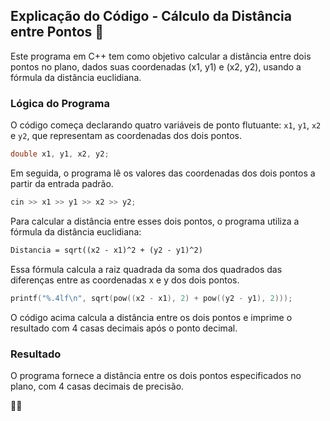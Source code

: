## Explicação do Código - Cálculo da Distância entre Pontos 📏

Este programa em C++ tem como objetivo calcular a distância entre dois pontos no plano, dados suas coordenadas (x1, y1) e (x2, y2), usando a fórmula da distância euclidiana.

### Lógica do Programa

O código começa declarando quatro variáveis de ponto flutuante: `x1`, `y1`, `x2` e `y2`, que representam as coordenadas dos dois pontos.

```cpp
double x1, y1, x2, y2;
```

Em seguida, o programa lê os valores das coordenadas dos dois pontos a partir da entrada padrão.

```cpp
cin >> x1 >> y1 >> x2 >> y2;
```

Para calcular a distância entre esses dois pontos, o programa utiliza a fórmula da distância euclidiana:

```markdown
Distancia = sqrt((x2 - x1)^2 + (y2 - y1)^2)
```

Essa fórmula calcula a raiz quadrada da soma dos quadrados das diferenças entre as coordenadas x e y dos dois pontos.

```cpp
printf("%.4lf\n", sqrt(pow((x2 - x1), 2) + pow((y2 - y1), 2)));
```

O código acima calcula a distância entre os dois pontos e imprime o resultado com 4 casas decimais após o ponto decimal.

### Resultado

O programa fornece a distância entre os dois pontos especificados no plano, com 4 casas decimais de precisão.

📏🔢